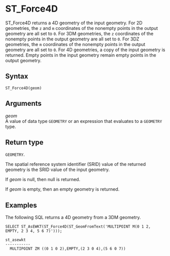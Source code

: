 # ST\_Force4D<a name="ST_Force4D-function"></a>

ST\_Force4D returns a 4D geometry of the input geometry\. For 2D geometries, the `z` and `m` coordinates of the nonempty points in the output geometry are all set to `0`\. For 3DM geometries, the `z` coordinates of the nonempty points in the output geometry are all set to `0`\. For 3DZ geometries, the `m` coordinates of the nonempty points in the output geometry are all set to `0`\. For 4D geometries, a copy of the input geometry is returned\. Empty points in the input geometry remain empty points in the output geometry\.

## Syntax<a name="ST_Force4D-function-syntax"></a>

```
ST_Force4D(geom)
```

## Arguments<a name="ST_Force4D-function-arguments"></a>

 *geom*   
A value of data type `GEOMETRY` or an expression that evaluates to a `GEOMETRY` type\. 

## Return type<a name="ST_Force4D-function-return"></a>

`GEOMETRY`\. 

The spatial reference system identifier \(SRID\) value of the returned geometry is the SRID value of the input geometry\. 

If *geom* is null, then null is returned\. 

If *geom* is empty, then an empty geometry is returned\. 

## Examples<a name="ST_Force4D-function-examples"></a>

The following SQL returns a 4D geometry from a 3DM geometry\. 

```
SELECT ST_AsEWKT(ST_Force4D(ST_GeomFromText('MULTIPOINT M(0 1 2, EMPTY, 2 3 4, 5 6 7)')));
```

```
st_asewkt
-----------
  MULTIPOINT ZM ((0 1 0 2),EMPTY,(2 3 0 4),(5 6 0 7))
```